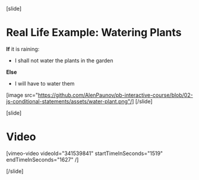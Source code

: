 [slide]
# Real Life Example: Watering Plants
**If** it is raining:
* I shall not water the plants in the garden

**Else**
* I will have to water them

[image src="https://github.com/AlenPaunov/pb-interactive-course/blob/02-js-conditional-statements/assets/water-plant.png"/]
[/slide]

[slide]
# Video

[vimeo-video videoId="341539841" startTimeInSeconds="1519" endTimeInSeconds="1627" /]

[/slide]